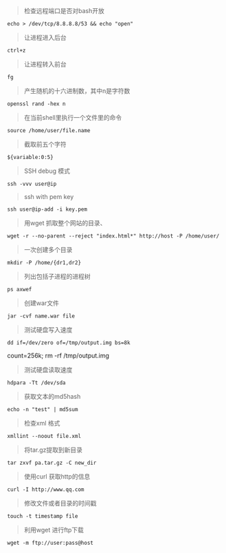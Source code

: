 > 检查远程端口是否对bash开放

	echo > /dev/tcp/8.8.8.8/53 && echo "open"

>让进程进入后台

	ctrl+z

> 让进程转入前台

	fg

> 产生随机的十六进制数，其中n是字符数

	openssl rand -hex n

> 在当前shell里执行一个文件里的命令

	source /home/user/file.name

> 截取前五个字符

	${variable:0:5}

>SSH debug 模式

	ssh -vvv user@ip

> ssh with pem key 

	ssh user@ip-add -i key.pem

> 用wget 抓取整个网站的目录、

	wget -r --no-parent --reject "index.html*" http://host -P /home/user/

> 一次创建多个目录

	mkdir -P /home/{dr1,dr2}

> 列出包括子进程的进程树

	ps axwef

>创建war文件

	jar -cvf name.war file

> 测试硬盘写入速度

	dd if=/dev/zero of=/tmp/output.img bs=8k
 count=256k; rm -rf /tmp/output.img

>测试硬盘读取速度

	hdpara -Tt /dev/sda

>获取文本的md5hash

	echo -n "test" | md5sum
> 检查xml 格式

	xmllint --noout file.xml

> 将tar.gz提取到新目录

	tar zxvf pa.tar.gz -C new_dir

> 使用curl 获取http的信息

	curl -I http://www.qq.com
>修改文件或者目录的时间戳

	touch -t timestamp file

>利用wget 进行ftp下载

	wget -m ftp://user:pass@host

>